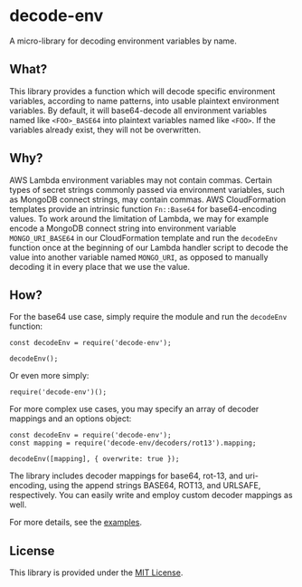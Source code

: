 # decode-env

A micro-library for decoding environment variables by name.

## What?

This library provides a function which will decode specific environment variables, according to name patterns, into usable plaintext environment variables. By default, it will base64-decode all environment variables named like `<FOO>_BASE64` into plaintext variables named like `<FOO>`. If the variables already exist, they will not be overwritten.

## Why?

AWS Lambda environment variables may not contain commas. Certain types of secret strings commonly passed via environment variables, such as MongoDB connect strings, may contain commas. AWS CloudFormation templates provide an intrinsic function `Fn::Base64` for base64-encoding values. To work around the limitation of Lambda, we may for example encode a MongoDB connect string into environment variable `MONGO_URI_BASE64` in our CloudFormation template and run the `decodeEnv` function once at the beginning of our Lambda handler script to decode the value into another variable named `MONGO_URI`, as opposed to manually decoding it in every place that we use the value.

## How?

For the base64 use case, simply require the module and run the `decodeEnv` function:

```
const decodeEnv = require('decode-env');

decodeEnv();
```

Or even more simply:

```
require('decode-env')();
```

For more complex use cases, you may specify an array of decoder mappings and an options object:

```
const decodeEnv = require('decode-env');
const mapping = require('decode-env/decoders/rot13').mapping;

decodeEnv([mapping], { overwrite: true });
```

The library includes decoder mappings for base64, rot-13, and uri-encoding, using the append strings BASE64, ROT13, and URLSAFE, respectively. You can easily write and employ custom decoder mappings as well.

For more details, see the [examples](examples/).

## License

This library is provided under the [MIT License](LICENSE).

